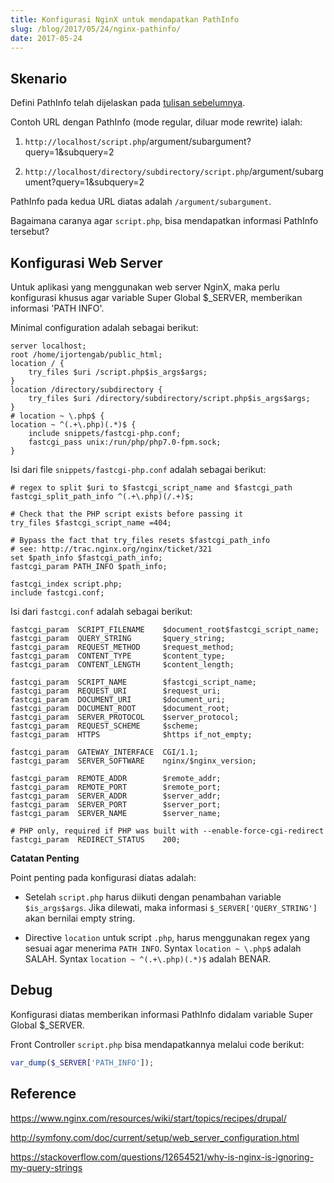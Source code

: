 ```yaml
---
title: Konfigurasi NginX untuk mendapatkan PathInfo
slug: /blog/2017/05/24/nginx-pathinfo/
date: 2017-05-24
---
```


## Skenario

Defini PathInfo telah dijelaskan pada [tulisan sebelumnya].

[tulisan sebelumnya]: /blog/2017/05/23/definisi-pathinfo-pada-url/

Contoh URL dengan PathInfo (mode regular, diluar mode rewrite) ialah:

1. `http://localhost/script.php`/argument/subargument?query=1&subquery=2

2. `http://localhost/directory/subdirectory/script.php`/argument/subargument?query=1&subquery=2

PathInfo pada kedua URL diatas adalah `/argument/subargument`.

Bagaimana caranya agar `script.php`, bisa mendapatkan informasi PathInfo tersebut?

## Konfigurasi Web Server

Untuk aplikasi yang menggunakan web server NginX, maka perlu konfigurasi khusus agar variable Super Global $_SERVER, memberikan informasi 'PATH INFO'.

Minimal configuration adalah sebagai berikut:

```nginx
server localhost;
root /home/ijortengab/public_html;
location / {
    try_files $uri /script.php$is_args$args;
}
location /directory/subdirectory {
    try_files $uri /directory/subdirectory/script.php$is_args$args;
}
# location ~ \.php$ {
location ~ ^(.+\.php)(.*)$ {
    include snippets/fastcgi-php.conf;
    fastcgi_pass unix:/run/php/php7.0-fpm.sock;
}
```

Isi dari file `snippets/fastcgi-php.conf` adalah sebagai berikut:

```nginx
# regex to split $uri to $fastcgi_script_name and $fastcgi_path
fastcgi_split_path_info ^(.+\.php)(/.+)$;

# Check that the PHP script exists before passing it
try_files $fastcgi_script_name =404;

# Bypass the fact that try_files resets $fastcgi_path_info
# see: http://trac.nginx.org/nginx/ticket/321
set $path_info $fastcgi_path_info;
fastcgi_param PATH_INFO $path_info;

fastcgi_index script.php;
include fastcgi.conf;
```

Isi dari `fastcgi.conf` adalah sebagai berikut:

```nginx
fastcgi_param  SCRIPT_FILENAME    $document_root$fastcgi_script_name;
fastcgi_param  QUERY_STRING       $query_string;
fastcgi_param  REQUEST_METHOD     $request_method;
fastcgi_param  CONTENT_TYPE       $content_type;
fastcgi_param  CONTENT_LENGTH     $content_length;

fastcgi_param  SCRIPT_NAME        $fastcgi_script_name;
fastcgi_param  REQUEST_URI        $request_uri;
fastcgi_param  DOCUMENT_URI       $document_uri;
fastcgi_param  DOCUMENT_ROOT      $document_root;
fastcgi_param  SERVER_PROTOCOL    $server_protocol;
fastcgi_param  REQUEST_SCHEME     $scheme;
fastcgi_param  HTTPS              $https if_not_empty;

fastcgi_param  GATEWAY_INTERFACE  CGI/1.1;
fastcgi_param  SERVER_SOFTWARE    nginx/$nginx_version;

fastcgi_param  REMOTE_ADDR        $remote_addr;
fastcgi_param  REMOTE_PORT        $remote_port;
fastcgi_param  SERVER_ADDR        $server_addr;
fastcgi_param  SERVER_PORT        $server_port;
fastcgi_param  SERVER_NAME        $server_name;

# PHP only, required if PHP was built with --enable-force-cgi-redirect
fastcgi_param  REDIRECT_STATUS    200;
```

**Catatan Penting**

Point penting pada konfigurasi diatas adalah:

 - Setelah `script.php` harus diikuti dengan penambahan variable  `$is_args$args`. Jika dilewati, maka informasi `$_SERVER['QUERY_STRING']` akan bernilai empty string.

 - Directive `location` untuk script `.php`, harus menggunakan regex yang sesuai agar menerima `PATH INFO`.
Syntax `location ~ \.php$` adalah SALAH.
Syntax `location ~ ^(.+\.php)(.*)$` adalah BENAR.

## Debug

Konfigurasi diatas memberikan informasi PathInfo didalam variable Super Global $_SERVER. 

Front Controller `script.php` bisa mendapatkannya melalui code berikut:

```php
var_dump($_SERVER['PATH_INFO']);
```

## Reference

https://www.nginx.com/resources/wiki/start/topics/recipes/drupal/

http://symfony.com/doc/current/setup/web_server_configuration.html

https://stackoverflow.com/questions/12654521/why-is-nginx-is-ignoring-my-query-strings